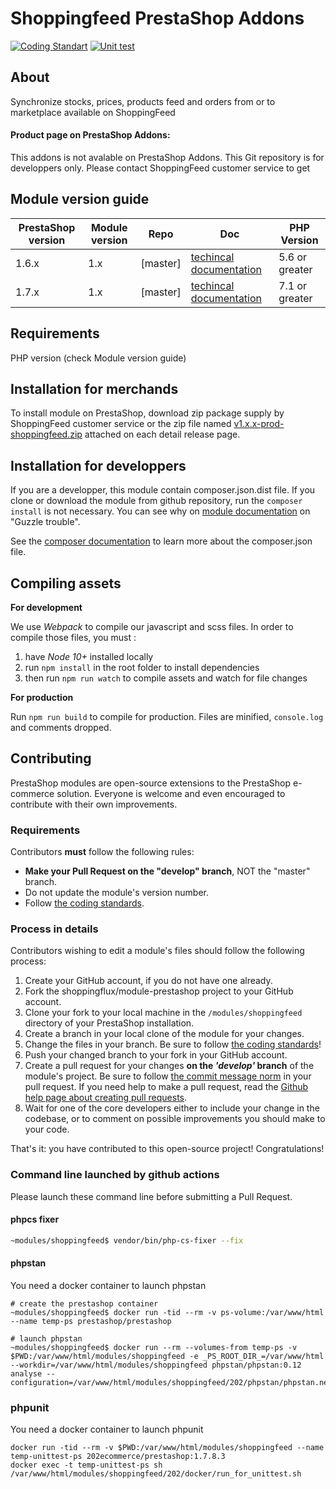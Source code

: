 # Shoppingfeed PrestaShop Addons

[![Coding Standart](https://github.com/shoppingflux/module-prestashop/actions/workflows/php.yml/badge.svg)](https://github.com/shoppingflux/module-prestashop/actions/workflows/php.yml) [![Unit test](https://github.com/shoppingflux/module-prestashop/actions/workflows/phpunit.yml/badge.svg)](https://github.com/shoppingflux/module-prestashop/actions/workflows/phpunit.yml)

## About

Synchronize stocks, prices, products feed and orders from or to marketplace available on ShoppingFeed



#### Product page on PrestaShop Addons:

This addons is not avalable on PrestaShop Addons.
This Git repository is for developpers only.
Please contact ShoppingFeed customer service to get


## Module version guide

| PrestaShop version | Module version |  Repo               | Doc                |  PHP Version |
|--------------------|----------------|---------------------|--------------------|--------------|
| 1.6.x              | 1.x            |  [master]           | [techincal documentation][module-doc] |   5.6 or greater    |
| 1.7.x              | 1.x            |  [master]           | [techincal documentation][module-doc] |   7.1 or greater    |


## Requirements

PHP version (check Module version guide)


## Installation for merchands

To install module on PrestaShop, download zip package supply by ShoppingFeed customer service or the zip file
named [v1.x.x-prod-shoppingfeed.zip](https://github.com/shoppingflux/module-prestashop/tags) attached on each detail release page.

## Installation for developpers

If you are a developper, this module contain composer.json.dist file. If you clone or download the module from github
repository, run the ```composer install``` is not necessary. You can see why on [module documentation][module-doc] on "Guzzle trouble".

See the [composer documentation][composer-doc] to learn more about the composer.json file.

## Compiling assets
**For development**

We use _Webpack_ to compile our javascript and scss files.
In order to compile those files, you must :
1. have _Node 10+_ installed locally
2. run `npm install` in the root folder to install dependencies
3. then run `npm run watch` to compile assets and watch for file changes

**For production**

Run `npm run build` to compile for production.
Files are minified, `console.log` and comments dropped.

## Contributing

PrestaShop modules are open-source extensions to the PrestaShop e-commerce solution. Everyone is welcome and even encouraged to contribute with their own improvements.

### Requirements

Contributors **must** follow the following rules:

* **Make your Pull Request on the "develop" branch**, NOT the "master" branch.
* Do not update the module's version number.
* Follow [the coding standards][1].

### Process in details

Contributors wishing to edit a module's files should follow the following process:

1. Create your GitHub account, if you do not have one already.
2. Fork the shoppingflux/module-prestashop project to your GitHub account.
3. Clone your fork to your local machine in the ```/modules/shoppingfeed``` directory of your PrestaShop installation.
4. Create a branch in your local clone of the module for your changes.
5. Change the files in your branch. Be sure to follow [the coding standards][1]!
6. Push your changed branch to your fork in your GitHub account.
7. Create a pull request for your changes **on the _'develop'_ branch** of the module's project. Be sure to follow [the commit message norm][2] in your pull request. If you need help to make a pull request, read the [Github help page about creating pull requests][3].
8. Wait for one of the core developers either to include your change in the codebase, or to comment on possible improvements you should make to your code.

That's it: you have contributed to this open-source project! Congratulations!

### Command line launched by github actions

Please launch these command line before submitting a Pull Request.

#### phpcs fixer

```bash
~modules/shoppingfeed$ vendor/bin/php-cs-fixer --fix
```
#### phpstan

You need a docker container to launch phpstan

```
# create the prestashop container
~modules/shoppingfeed$ docker run -tid --rm -v ps-volume:/var/www/html --name temp-ps prestashop/prestashop

# launch phpstan
~modules/shoppingfeed$ docker run --rm --volumes-from temp-ps -v $PWD:/var/www/html/modules/shoppingfeed -e _PS_ROOT_DIR_=/var/www/html --workdir=/var/www/html/modules/shoppingfeed phpstan/phpstan:0.12 analyse --configuration=/var/www/html/modules/shoppingfeed/202/phpstan/phpstan.neon
```

### phpunit

You need a docker container to launch phpunit

```
docker run -tid --rm -v $PWD:/var/www/html/modules/shoppingfeed --name temp-unittest-ps 202ecommerce/prestashop:1.7.8.3
docker exec -t temp-unittest-ps sh /var/www/html/modules/shoppingfeed/202/docker/run_for_unittest.sh
```



[1]: https://devdocs.prestashop.com/1.7/development/coding-standards/
[2]: http://doc.prestashop.com/display/PS16/How+to+write+a+commit+message
[3]: https://help.github.com/articles/using-pull-requests
[composer-doc]: https://getcomposer.org/doc/04-schema.md
[module-doc]: https://docs.202-ecommerce.com/shoppingfeed/
